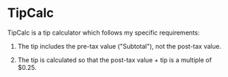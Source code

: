 TipCalc
=======

TipCalc is a tip calculator which follows my specific requirements:

1. The tip includes the pre-tax value ("Subtotal"), not the post-tax value.

2. The tip is calculated so that the post-tax value + tip is a multiple of
$0.25.


